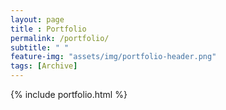 ```yaml
--- 
layout: page
title : Portfolio 
permalink: /portfolio/
subtitle: " " 
feature-img: "assets/img/portfolio-header.png"
tags: [Archive]
---
```


{% include portfolio.html %}